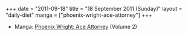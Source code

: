 +++
date = "2011-09-18"
title = "18 September 2011 (Sunday)"
layout = "daily-diet"
manga = ["phoenix-wright-ace-attorney"]
+++

<ul>
<li class="entry manga">Manga: <a href="/manga/phoenix-wright-ace-attorney">Phoenix Wright: Ace Attorney</a> (Volume 2)</li>
</ul>